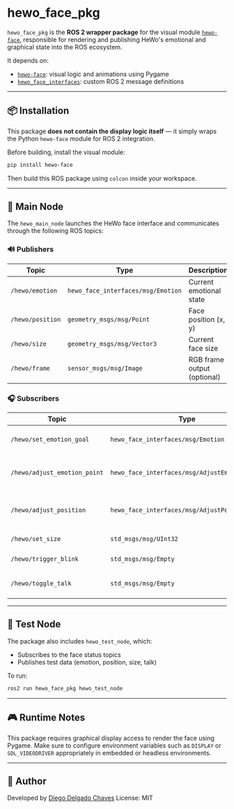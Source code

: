 # hewo_face_pkg

`hewo_face_pkg` is the **ROS 2 wrapper package** for the visual module [`hewo-face`](https://github.com/ThinThought/hewo-face), responsible for rendering and publishing HeWo's emotional and graphical state into the ROS ecosystem.

It depends on:

- [`hewo-face`](https://github.com/ThinThought/hewo-face): visual logic and animations using Pygame
- [`hewo_face_interfaces`](https://github.com/ThinThought/hewo_face_interfaces): custom ROS 2 message definitions

---

## 📦 Installation

This package **does not contain the display logic itself** — it simply wraps the Python `hewo-face` module for ROS 2 integration.

Before building, install the visual module:

```bash
pip install hewo-face
````

Then build this ROS package using `colcon` inside your workspace.

---

## 🚀 Main Node

The `hewo_main_node` launches the HeWo face interface and communicates through the following ROS topics:

### 🔊 Publishers

| Topic            | Type                               | Description                 |
| ---------------- | ---------------------------------- | --------------------------- |
| `/hewo/emotion`  | `hewo_face_interfaces/msg/Emotion` | Current emotional state     |
| `/hewo/position` | `geometry_msgs/msg/Point`          | Face position (x, y)        |
| `/hewo/size`     | `geometry_msgs/msg/Vector3`        | Current face size           |
| `/hewo/frame`    | `sensor_msgs/msg/Image`            | RGB frame output (optional) |

### 🎧 Subscribers

| Topic                        | Type                                          | Action                           |
| ---------------------------- | --------------------------------------------- | -------------------------------- |
| `/hewo/set_emotion_goal`     | `hewo_face_interfaces/msg/Emotion`            | Sets the target emotion          |
| `/hewo/adjust_emotion_point` | `hewo_face_interfaces/msg/AdjustEmotionPoint` | Adjusts a specific emotion point |
| `/hewo/adjust_position`      | `hewo_face_interfaces/msg/AdjustPosition`     | Adjusts face position (dx, dy)   |
| `/hewo/set_size`             | `std_msgs/msg/UInt32`                         | Sets face size                   |
| `/hewo/trigger_blink`        | `std_msgs/msg/Empty`                          | Triggers a blink                 |
| `/hewo/toggle_talk`          | `std_msgs/msg/Empty`                          | Toggles talk animation           |

---

## 🧪 Test Node

The package also includes `hewo_test_node`, which:

* Subscribes to the face status topics
* Publishes test data (emotion, position, size, talk)

To run:

```bash
ros2 run hewo_face_pkg hewo_test_node
```

---

## 🎮 Runtime Notes

This package requires graphical display access to render the face using Pygame.
Make sure to configure environment variables such as `DISPLAY` or `SDL_VIDEODRIVER` appropriately in embedded or headless environments.

---

## 🧼 Author

Developed by [Diego Delgado Chaves](mailto:diedelcha@gmail.com)
License: MIT